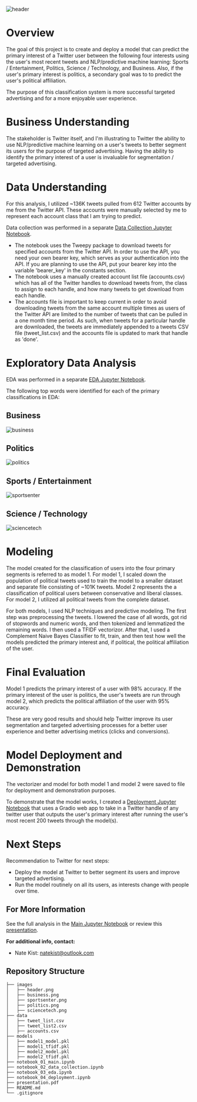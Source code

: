 ![header](./images/header.png)
# Overview

The goal of this project is to create and deploy a model that can predict the primary interest of a Twitter user between the following four interests using the user's most recent tweets and NLP/predictive machine learning: Sports / Entertainment, Politics, Science / Technology, and Business. Also, if the user's primary interest is politics, a secondary goal was to to predict the user's political affiliation.

The purpose of this classification system is more successful targeted advertising and for a more enjoyable user experience.

# Business Understanding 

The stakeholder is Twitter itself, and I'm illustrating to Twitter the ability to use NLP/predictive machine learning on a user's tweets to better segment its users for the purpose of targeted advertising.  Having the ability to identify the primary interest of a user is invaluable for segmentation / targeted advertising.

# Data Understanding
For this analysis, I utilized ~136K tweets pulled from 612 Twitter accounts by me from the Twitter API. These accounts were manually selected by me to represent each account class that I am trying to predict. 

Data collection was performed in a separate [Data Collection Jupyter Notebook](./notebook_02_data_collection.ipynb). 
- The notebook uses the Tweepy package to download tweets for specified accounts from the Twitter API. In order to use the API, you need your own bearer key, which serves as your authentication into the API. If you are planning to use the API, put your bearer key into the variable 'bearer_key' in the constants section.  
- The notebook uses a manually created account list file (accounts.csv) which has all of the Twitter handles to download tweets from, the class to assign to each handle, and how many tweets to get download from each handle.
- The accounts file is important to keep current in order to avoid downloading tweets from the same account multiple times as users of the Twitter API are limited to the number of tweets that can be pulled in a one month time period. As such, when tweets for a particular handle are downloaded, the tweets are immediately appended to a tweets CSV file (tweet_list.csv) and the accounts file is updated to mark that handle as 'done'.

# Exploratory Data Analysis
EDA was performed in a separate [EDA Jupyter Notebook](./notebook_03_eda.ipynb). 

The following top words were identified for each of the primary classifications in EDA:

## Business
![business](./images/business.png)

## Politics
![politics](./images/politics.png)

## Sports / Entertainment
![sportsenter](./images/sportsenter.png)

## Science / Technology
![sciencetech](./images/sciencetech.png)

# Modeling
The model created for the classification of users into the four primary segments is referred to as model 1. For model 1, I scaled down the population of political tweets used to train the model to a smaller dataset and separate file consisting of ~101K tweets.  Model 2 represents the a classification of political users between conservative and liberal classes. For model 2, I utilized all political tweets from the complete dataset.

For both models, I used NLP techniques and predictive modeling. The first step was preprocessing the tweets.  I lowered the case of all words, got rid of stopwords and numeric words, and then tokenized and lemmatized the remaining words.  I then used a TFIDF vectorizor.  After that, I used a Complement Naive Bayes Classifier to fit, train, and then test how well the models predicted the primary interest and, if political, the political affiliation of the user.   

# Final Evaluation

Model 1 predicts the primary interest of a user with 98% accuracy. If the primary interest of the user is politics, the user's tweets are run through model 2, which predicts the political affiliation of the user with 95% accuracy.

These are very good results and should help Twitter improve its user segmentation and targeted advertising processes for a better user experience and better advertising metrics (clicks and conversions).

# Model Deployment and Demonstration
The vectorizer and model for both model 1 and model 2 were saved to file for deployment and demonstration purposes.    

To demonstrate that the model works, I created a [Deployment Jupyter Notebook](./notebook_04_deployment.ipynb) that uses a Gradio web app to take in a Twitter handle of any twitter user that outputs the user's primary interest after running the user's most recent 200 tweets through the model(s).  

# Next Steps
Recommendation to Twitter for next steps: 
- Deploy the model at Twitter to better segment its users and improve targeted advertising.
- Run the model routinely on all its users, as interests change with people over time.

## For More Information   

See the full analysis in the [Main Jupyter Notebook](./notebook_01_main.ipynb) or review this [presentation](./presentation.pdf).

**For additional info, contact:**
- Nate Kist: natekist@outlook.com

## Repository Structure

```
├── images
│   ├── header.png
│   ├── business.png
│   ├── sportsenter.png
│   ├── politics.png
│   ├── sciencetech.png
├── data
│   ├── tweet_list.csv
│   ├── tweet_list2.csv
│   ├── accounts.csv
├── models
│   ├── model1_model.pkl
│   ├── model1_tfidf.pkl
│   ├── model2_model.pkl
│   ├── model2_tfidf.pkl
├── notebook_01_main.ipynb
├── notebook_02_data_collection.ipynb
├── notebook_03_eda.ipynb
├── notebook_04_deployment.ipynb
├── presentation.pdf
├── README.md
└── .gitignore
```




